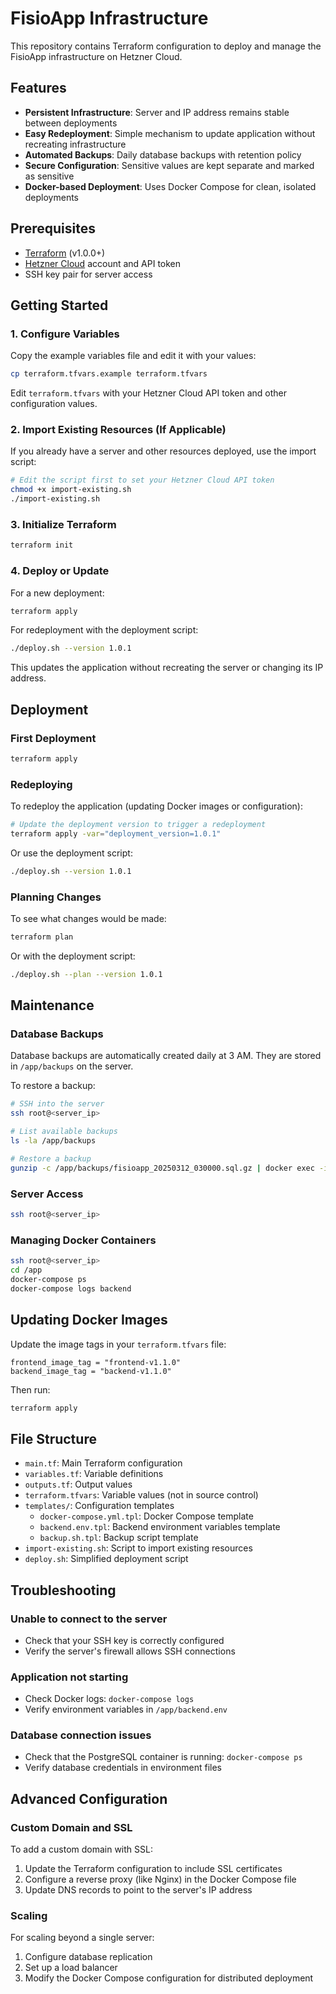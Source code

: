 # FisioApp Infrastructure

This repository contains Terraform configuration to deploy and manage the FisioApp infrastructure on Hetzner Cloud.

## Features

- **Persistent Infrastructure**: Server and IP address remains stable between deployments
- **Easy Redeployment**: Simple mechanism to update application without recreating infrastructure
- **Automated Backups**: Daily database backups with retention policy
- **Secure Configuration**: Sensitive values are kept separate and marked as sensitive
- **Docker-based Deployment**: Uses Docker Compose for clean, isolated deployments

## Prerequisites

- [Terraform](https://www.terraform.io/downloads.html) (v1.0.0+)
- [Hetzner Cloud](https://www.hetzner.com/cloud) account and API token
- SSH key pair for server access

## Getting Started

### 1. Configure Variables

Copy the example variables file and edit it with your values:

```bash
cp terraform.tfvars.example terraform.tfvars
```

Edit `terraform.tfvars` with your Hetzner Cloud API token and other configuration values.

### 2. Import Existing Resources (If Applicable)

If you already have a server and other resources deployed, use the import script:

```bash
# Edit the script first to set your Hetzner Cloud API token
chmod +x import-existing.sh
./import-existing.sh
```

### 3. Initialize Terraform

```bash
terraform init
```

### 4. Deploy or Update

For a new deployment:

```bash
terraform apply
```

For redeployment with the deployment script:

```bash
./deploy.sh --version 1.0.1
```

This updates the application without recreating the server or changing its IP address.

## Deployment

### First Deployment

```bash
terraform apply
```

### Redeploying

To redeploy the application (updating Docker images or configuration):

```bash
# Update the deployment version to trigger a redeployment
terraform apply -var="deployment_version=1.0.1"
```

Or use the deployment script:

```bash
./deploy.sh --version 1.0.1
```

### Planning Changes

To see what changes would be made:

```bash
terraform plan
```

Or with the deployment script:

```bash
./deploy.sh --plan --version 1.0.1
```

## Maintenance

### Database Backups

Database backups are automatically created daily at 3 AM. They are stored in `/app/backups` on the server.

To restore a backup:

```bash
# SSH into the server
ssh root@<server_ip>

# List available backups
ls -la /app/backups

# Restore a backup
gunzip -c /app/backups/fisioapp_20250312_030000.sql.gz | docker exec -i fisioapp-postgres psql -U fisioapp -d fisioapp
```

### Server Access

```bash
ssh root@<server_ip>
```

### Managing Docker Containers

```bash
ssh root@<server_ip>
cd /app
docker-compose ps
docker-compose logs backend
```

## Updating Docker Images

Update the image tags in your `terraform.tfvars` file:

```
frontend_image_tag = "frontend-v1.1.0"
backend_image_tag = "backend-v1.1.0"
```

Then run:

```bash
terraform apply
```

## File Structure

- `main.tf`: Main Terraform configuration
- `variables.tf`: Variable definitions
- `outputs.tf`: Output values
- `terraform.tfvars`: Variable values (not in source control)
- `templates/`: Configuration templates
  - `docker-compose.yml.tpl`: Docker Compose template
  - `backend.env.tpl`: Backend environment variables template
  - `backup.sh.tpl`: Backup script template
- `import-existing.sh`: Script to import existing resources
- `deploy.sh`: Simplified deployment script

## Troubleshooting

### Unable to connect to the server

- Check that your SSH key is correctly configured
- Verify the server's firewall allows SSH connections

### Application not starting

- Check Docker logs: `docker-compose logs`
- Verify environment variables in `/app/backend.env`

### Database connection issues

- Check that the PostgreSQL container is running: `docker-compose ps`
- Verify database credentials in environment files

## Advanced Configuration

### Custom Domain and SSL

To add a custom domain with SSL:

1. Update the Terraform configuration to include SSL certificates
2. Configure a reverse proxy (like Nginx) in the Docker Compose file
3. Update DNS records to point to the server's IP address

### Scaling

For scaling beyond a single server:

1. Configure database replication
2. Set up a load balancer
3. Modify the Docker Compose configuration for distributed deployment